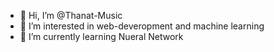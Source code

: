 - 👋 Hi, I’m @Thanat-Music
- 👀 I’m interested in web-deveropment and machine learning
- 🌱 I’m currently learning Nueral Network


<!---
Thanat-Music/Thanat-Music is a ✨ special ✨ repository because its `README.md` (this file) appears on your GitHub profile.
You can click the Preview link to take a look at your changes.
--->
